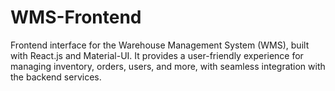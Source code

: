 # WMS-Frontend
Frontend interface for the Warehouse Management System (WMS), built with React.js and Material-UI. It provides a user-friendly experience for managing inventory, orders, users, and more, with seamless integration with the backend services.
